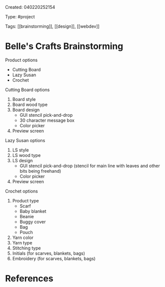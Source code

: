 Created: 040220252154

Type: #project

Tags: [[brainstorming]], [[design]], [[webdev]]

# Belle's Crafts Brainstorming

Product options

- Cutting Board
- Lazy Susan
- Crochet

Cutting Board options

1. Board style
2. Board wood type
3. Board design
   - GUI stencil pick-and-drop
   - 30 character message box
   - Color picker
4. Preview screen

Lazy Susan options

1. LS style
2. LS wood type
3. LS design
   - GUI stencil pick-and-drop (stencil for main line with leaves and other bits being freehand)
   - Color picker
4. Preview screen

Crochet options

1. Product type
   - Scarf
   - Baby blanket
   - Beanie
   - Buggy cover
   - Bag
   - Pouch
2. Yarn color
3. Yarn type
4. Stitching type
5. Initials (for scarves, blankets, bags)
6. Embroidery (for scarves, blankets, bags)

# References

